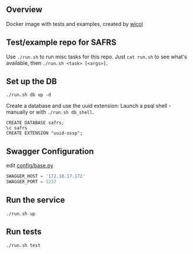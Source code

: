 ## Overview

Docker image with tests and examples, created by [wicol](https://github.com/wicol)

## Test/example repo for SAFRS

Use `./run.sh` to run misc tasks for this repo. Just `cat run.sh` to see what's available,
then `./run.sh <task> [<args>]`.

## Set up the DB
`./run.sh db up -d`

Create a database and use the uuid extension:
Launch a psql shell - manually or with `./run.sh db_shell`.

```
CREATE DATABASE safrs;
\c safrs
CREATE EXTENSION "uuid-ossp";
```

## Swagger Configuration

edit [config/base.py](config/base.py) 

```python
SWAGGER_HOST = '172.18.17.172'
SWAGGER_PORT = 1237
```

## Run the service
`./run.sh up`

## Run tests
`./run.sh test`
